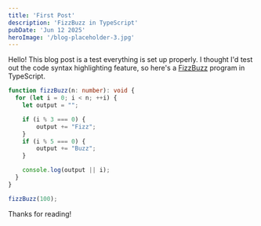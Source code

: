 ```yaml
---
title: 'First Post'
description: 'FizzBuzz in TypeScript'
pubDate: 'Jun 12 2025'
heroImage: '/blog-placeholder-3.jpg'
---
```


Hello! This blog post is a test everything is set up properly. I
thought I'd test out the code syntax highlighting feature, so here's a
[FizzBuzz](https://en.wikipedia.org/wiki/Fizz_buzz) program in TypeScript.

```ts
function fizzBuzz(n: number): void {
  for (let i = 0; i < n; ++i) {
    let output = "";

    if (i % 3 === 0) {
        output += "Fizz";
    }
    if (i % 5 === 0) {
        output += "Buzz";
    }

    console.log(output || i);
  }
}

fizzBuzz(100);
```

Thanks for reading!
